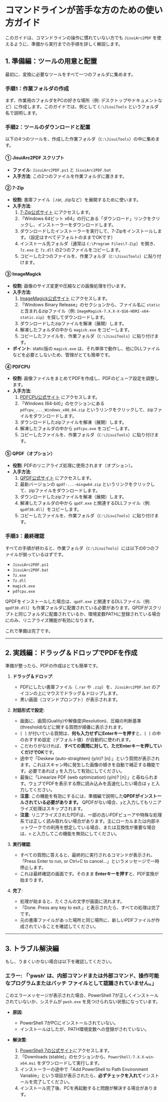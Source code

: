 # コマンドラインが苦手な方のための使い方ガイド

このガイドは、コマンドラインの操作に慣れていない方でも `JisuiArc2PDF` を使えるように、準備から実行までの手順を詳しく解説します。

## 1. 準備編：ツールの用意と配置

最初に、変換に必要なツールをすべて一つのフォルダに集めます。

### 手順1：作業フォルダの作成
まず、作業用のフォルダをPCの好きな場所（例: デスクトップやドキュメントなど）に作成します。このガイドでは、例として `C:\JisuiTools` というフォルダ名で説明します。

### 手順2：ツールのダウンロードと配置
以下の4つのツールを、作成した作業フォルダ（`C:\JisuiTools`）の中に集めます。

#### ① JisuiArc2PDF スクリプト
- **ファイル**: `JisuiArc2PDF.ps1` と `JisuiArc2PDF.bat`
- **入手方法**: この2つのファイルを作業フォルダに置きます。

#### ② 7-Zip
- **役割**: 書庫ファイル（.rar, .zipなど）を展開するために使います。
- **入手方法**:
    1. [7-Zip公式サイト](https://www.7-zip.org/) にアクセスします。
    2. 「Windows 64ビット x64」の行にある「ダウンロード」リンクをクリックし、インストーラーをダウンロードします。
    3. ダウンロードしたインストーラーを実行して、7-Zipをインストールします。（設定はすべてデフォルトのままでOKです）
    4. インストール先フォルダ（通常は `C:\Program Files\7-Zip`）を開き、`7z.exe` と `7z.dll` の2つのファイルをコピーします。
    5. コピーした2つのファイルを、作業フォルダ（`C:\JisuiTools`）に貼り付けます。

#### ③ ImageMagick
- **役割**: 画像のサイズ変更や圧縮などの画像処理を行います。
- **入手方法**:
    1. [ImageMagick公式サイト](https://imagemagick.org/script/download.php) にアクセスします。
    2. 「Windows Binary Release」のセクションから、ファイル名に `static` と含まれるzipファイル（例: `ImageMagick-7.X.X-X-Q16-HDRI-x64-static.zip`）を探してダウンロードします。
    3. ダウンロードしたzipファイルを解凍（展開）します。
    4. 解凍したフォルダの中から `magick.exe` をコピーします。
    5. コピーしたファイルを、作業フォルダ（`C:\JisuiTools`）に貼り付けます。
- **ポイント**: static版の `magick.exe` は、それ単体で動作し、他にDLLファイルなどを必要としないため、管理がとても簡単です。

#### ④ PDFCPU
- **役割**: 画像ファイルをまとめてPDFを作成し、PDFのビューア設定を調整します。
- **入手方法**:
    1. [PDFCPU公式サイト](https://pdfcpu.io/download) にアクセスします。
    2. 「Windows (64-bit)」のセクションにある `pdfcpu_..._Windows_x86_64.zip` というリンクをクリックして、zipファイルをダウンロードします。
    3. ダウンロードしたzipファイルを解凍（展開）します。
    4. 解凍したフォルダの中から `pdfcpu.exe` をコピーします。
    5. コピーしたファイルを、作業フォルダ（`C:\JisuiTools`）に貼り付けます。

#### ⑤ QPDF（オプション）
- **役割**: PDFのリニアライズ処理に使用されます（オプション）。
- **入手方法**:
    1. [QPDF公式サイト](https://github.com/qpdf/qpdf/releases) にアクセスします。
    2. 最新バージョンの `qpdf-...-mingw64.zip` というリンクをクリックして、zipファイルをダウンロードします。
    3. ダウンロードしたzipファイルを解凍（展開）します。
    4. 解凍したフォルダの中から `qpdf.exe` と関連するDLLファイル（例: `qpdf30.dll`）をコピーします。
    5. コピーしたファイルを、作業フォルダ（`C:\JisuiTools`）に貼り付けます。

### 手順3：最終確認
すべての手順が終わると、作業フォルダ（`C:\JisuiTools`）には以下の6つのファイルが揃っているはずです。
- `JisuiArc2PDF.ps1`
- `JisuiArc2PDF.bat`
- `7z.exe`
- `7z.dll`
- `magick.exe`
- `pdfcpu.exe`

QPDFをインストールした場合は、`qpdf.exe` と関連するDLLファイル（例: `qpdf30.dll`）も作業フォルダに配置されている必要があります。QPDFがスクリプトと同じフォルダに配置されているか、環境変数PATHに登録されている場合にのみ、リニアライズ機能が有効になります。

これで準備は完了です。

---

## 2. 実践編：ドラッグ＆ドロップでPDFを作成

準備が整ったら、PDFの作成はとても簡単です。

1.  **ドラッグ＆ドロップ**:
    -   PDFにしたい書庫ファイル（`.rar` や `.zip`）を、`JisuiArc2PDF.bat` のアイコンの上にマウスでドラッグ＆ドロップします。
    -   黒い画面（コマンドプロンプト）が表示されます。

2.  **対話形式で設定**:
    -   画面に、画質(Quality)や解像度(Resolution)、圧縮の判断基準(threshold)などに関する質問が順番に表示されます。
    -   `[ ]` が付いている質問は、**何も入力せずにEnterキーを押す**と、`[ ]` の中のおすすめ設定（デフォルト値）が自動的に使われます。
    -   こだわりがなければ、**すべての質問に対して、ただEnterキーを押していくだけでOK**です。
    -   途中で「Deskew (auto-straighten) (y/n)? [n]:」という質問が表示されます。これはスキャン時に発生した画像の傾きを自動で補正する機能です。必要であれば `y` を入力して有効にしてください。
    -   最後に「Linearize PDF (web optimization) (y/n)? [n]:」と尋ねられます。ウェブでPDFを表示する際に読み込みを高速化したい場合は `y` と入力してください。
    -   **注意**: この機能を有効にするには、準備編で説明した**QPDFがインストールされている必要があります。** QPDFがない場合、`y`と入力してもリニアライズ処理はスキップされます。
    -   **注意**: リニアライズされたPDFは、一部の古いPDFビューアや特殊な処理系では正しく読み取れない場合があります。主にローカルまたは内部ネットワークでの利用を想定している場合、または互換性が重要な場合は、`n` と入力してこの機能を無効にしてください。

3.  **実行確認**:
    -   すべての質問に答えると、最終的に実行されるコマンドが表示され、「Press Enter to run, or Ctrl+C to cancel...」というメッセージで一時停止します。
    -   これは最終確認の画面です。そのまま **Enterキーを押す**と、PDF変換が始まります。

4.  **完了**:
    -   処理が始まると、たくさんの文字が画面に流れます。
    -   「Done. Press any key to exit.」と表示されたら、すべての処理は完了です。
    -   元の書庫ファイルがあった場所と同じ場所に、新しいPDFファイルが作成されていることを確認してください。

---

## 3. トラブル解決編

もし、うまくいかない場合は以下を確認してください。

### エラー: 「'pwsh' は、内部コマンドまたは外部コマンド、操作可能なプログラムまたはバッチ ファイルとして認識されていません。」

このエラーメッセージが表示された場合、PowerShell 7が正しくインストールされていないか、システムが `pwsh.exe` を見つけられない状態になっています。

-   **原因**:
    -   PowerShell 7がPCにインストールされていない。
    -   インストールはしたが、PATH環境変数への登録がされていない。

-   **解決策**:
    1. [PowerShell 7の公式サイト](https://learn.microsoft.com/ja-jp/powershell/scripting/install/installing-powershell-on-windows)にアクセスします。
    2. 「Downloads (stable)」のセクションから、`PowerShell-7.X.X-win-x64.msi` をダウンロードして実行します。
    3. インストーラーの途中で「Add PowerShell to Path Environment Variable」という項目が表示されたら、**必ずチェックを入れて**インストールを完了してください。
    4. インストール完了後、PCを再起動すると問題が解決する場合があります。